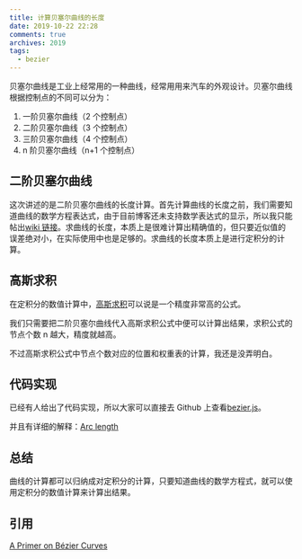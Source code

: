 ```yaml
---
title: 计算贝塞尔曲线的长度
date: 2019-10-22 22:28
comments: true
archives: 2019
tags:
  - bezier
---
```


贝塞尔曲线是工业上经常用的一种曲线，经常用用来汽车的外观设计。贝塞尔曲线根据控制点的不同可以分为：

1. 一阶贝塞尔曲线（2 个控制点）
2. 二阶贝塞尔曲线（3 个控制点）
3. 三阶贝塞尔曲线（4 个控制点）
4. n 阶贝塞尔曲线（n+1 个控制点）

## 二阶贝塞尔曲线

这次讲述的是二阶贝塞尔曲线的长度计算。首先计算曲线的长度之前，我们需要知道曲线的数学方程表达式，由于目前博客还未支持数学表达式的显示，所以我只能帖出[wiki 链接](https://en.wikipedia.org/wiki/B%C3%A9zier_curve)。求曲线的长度，本质上是很难计算出精确值的，但只要近似值的误差绝对小，在实际使用中也是足够的。求曲线的长度本质上是进行定积分的计算。

## 高斯求积

在定积分的数值计算中，[高斯求积](https://zh.wikipedia.org/wiki/%E9%AB%98%E6%96%AF%E6%B1%82%E7%A7%AF)可以说是一个精度非常高的公式。

我们只需要把二阶贝塞尔曲线代入高斯求积公式中便可以计算出结果，求积公式的节点个数 n 越大，精度就越高。

不过高斯求积公式中节点个数对应的位置和权重表的计算，我还是没弄明白。

## 代码实现

已经有人给出了代码实现，所以大家可以直接去 Github 上查看[bezier.js](https://github.com/Pomax/bezierjs/blob/master/lib/utils.js#L252)。

并且有详细的解释：[Arc length](https://pomax.github.io/bezierinfo/#arclengthapprox)

## 总结

曲线的计算都可以归纳成对定积分的计算，只要知道曲线的数学方程式，就可以使用定积分的数值计算来计算出结果。

## 引用

[A Primer on Bézier Curves](https://pomax.github.io/bezierinfo/)
